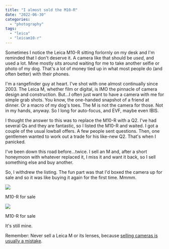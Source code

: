 ```yaml
---
title: "I almost sold the M10-R"
date: "2022-06-30"
categories:
  - "photography"
tags:
  - "leica"
  - "leicam10-r"
---
```


Sometimes I notice the Leica M10-R sitting forlornly on my desk and I'm reminded that I don't deserve it. A camera like that should be _used_, and used a lot. Mine mostly sits around waiting for me to take another selfie or photo of my dog. That's a lot of money tied up in what most people do (and often better) with their phones.

I'm a rangefinder guy at heart. I've shot with one almost continually since 2003. The Leica M, whether film or digital, is IMO the pinnacle of camera design and construction. But...I often just want to have a camera with me for simple grab shots. You know, the one-handed snapshot of a friend at dinner. Or a macro of my dog's toes. The M is not the camera for those. Not in my hands, anyway. So I long for auto-focus, and EVF, maybe even IBIS.

I thought the answer to this was to replace the M10-R with a Q2. I've had several Qs and they are fantastic, so I listed the M10-R and waited. I got a couple of the usual lowball offers. A few people sent questions. Then, one gentlemen wanted to work out a trade for his like-new Q2. That's when I panicked.

I've been down this road before...twice. I sell an M and, after a short honeymoon with whatever replaced it, I miss it and want it back, so I sell something else and buy another.

So, I withdrew the listing. The fun part was that I'd boxed the camera up for sale and so it was like buying it again for the first time. Mmmm.

![](/img/2022/R0002293-1024x891.jpg)

M10-R for sale

![](/img/2022/R0002287-1024x683.jpg)

M10-R for sale

It's still mine.

Remember: Never sell a Leica M or its lenses, because [selling cameras is usually a mistake](/2021/selling-cameras-is-usually-a-mistake/).
